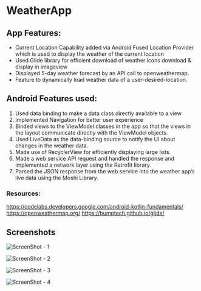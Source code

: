 # WeatherApp
 
## App Features: ##
 
* Current Location Capability added via Android Fused Location Provider which is used to display the weather of the current location
* Used Glide library for efficient download of weather icons download & display in imageview
* Displayed 5-day weather forecast by an API call to openweathermap.
* Feature to dynamically load weather data of a user-desired-location.
 
## Android Features used: ##
 
1. Used data binding to make a data class directly available to a view
2. Implemented Navigation for better user experience
3. Binded views to the ViewModel classes in the app so that the views in the layout communicate directly with the ViewModel objects.
4. Used LiveData as the data-binding source to notify the UI about changes in the weather data.
5. Made use of RecyclerView for efficiently displaying large lists.
6. Made a web service API request and handled the response and implemented a network layer using the Retrofit library.
7. Parsed the JSON response from the web service into the weather app’s live data using the Moshi Library.

### Resources: ###
<https://codelabs.developers.google.com/android-kotlin-fundamentals/>
<https://openweathermap.org/>
<https://bumptech.github.io/glide/>


## Screenshots ##

![ScreenShot - 1](https://github.com/anvithakp/WeatherApp/blob/master/screenshot1.png)

![ScreenShot - 2](https://github.com/anvithakp/WeatherApp/blob/master/screenshot2.png)

![ScreenShot - 3](https://github.com/anvithakp/WeatherApp/blob/master/screenshot3.png)

![ScreenShot - 4](https://github.com/anvithakp/WeatherApp/blob/master/screenshot4.png)

